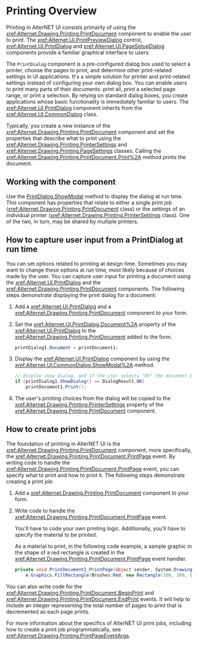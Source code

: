 # Printing Overview

Printing in AlterNET UI consists primarily of using the <xref:Alternet.Drawing.Printing.PrintDocument> component to
enable the user to print. The <xref:Alternet.UI.PrintPreviewDialog> control,
<xref:Alternet.UI.PrintDialog> and <xref:Alternet.UI.PageSetupDialog> components provide a familiar
graphical interface to users.

The `PrintDialog` component is a pre-configured dialog box used to select a printer, choose the pages to print, and
determine other print-related settings in UI applications. It's a simple solution for printer and
print-related settings instead of configuring your own dialog box. You can enable users to print many parts of their
documents: print all, print a selected page range, or print a selection. By relying on standard dialog boxes,
you create applications whose basic functionality is immediately familiar to users. The
<xref:Alternet.UI.PrintDialog> component inherits from the <xref:Alternet.UI.CommonDialog> class.

Typically, you create a new instance of the <xref:Alternet.Drawing.Printing.PrintDocument> component and set the
properties that describe what to print using the <xref:Alternet.Drawing.Printing.PrinterSettings> and
<xref:Alternet.Drawing.Printing.PageSettings> classes. Calling the <xref:Alternet.Drawing.Printing.PrintDocument.Print%2A>
method prints the document.

## Working with the component

Use the [PrintDialog.ShowModal](xref:Alternet.UI.CommonDialog.ShowModal%2A) method to display the dialog at
run time. This component has properties that relate to either a single print job
(<xref:Alternet.Drawing.Printing.PrintDocument> class) or the settings of an individual printer
(<xref:Alternet.Drawing.Printing.PrinterSettings> class). One of the two, in turn, may be shared by multiple printers.

## How to capture user input from a PrintDialog at run time

You can set options related to printing at design time. Sometimes you may want to change these options at run time, most
likely because of choices made by the user. You can capture user input for printing a document using the
<xref:Alternet.UI.PrintDialog> and the <xref:Alternet.Drawing.Printing.PrintDocument> components. The following
steps demonstrate displaying the print dialog for a document:

01. Add a <xref:Alternet.UI.PrintDialog> and a <xref:Alternet.Drawing.Printing.PrintDocument> component to your
    form.

01. Set the <xref:Alternet.UI.PrintDialog.Document%2A> property of the <xref:Alternet.UI.PrintDialog>
    to the <xref:Alternet.Drawing.Printing.PrintDocument> added to the form.

    ```csharp
    printDialog1.Document = printDocument1;
    ```

01. Display the <xref:Alternet.UI.PrintDialog> component by using the
    <xref:Alternet.UI.CommonDialog.ShowModal%2A> method.

    ```csharp
    // display show dialog, and if the user selects "Ok" the document is printed
    if (printDialog1.ShowDialog() == DialogResult.OK)
        printDocument1.Print();
    ```

01. The user's printing choices from the dialog will be copied to the <xref:Alternet.Drawing.Printing.PrinterSettings>
    property of the <xref:Alternet.Drawing.Printing.PrintDocument> component.

## How to create print jobs

The foundation of printing in AlterNET UI is the <xref:Alternet.Drawing.Printing.PrintDocument> component, more
specifically, the <xref:Alternet.Drawing.Printing.PrintDocument.PrintPage> event. By writing code to handle the
<xref:Alternet.Drawing.Printing.PrintDocument.PrintPage> event, you can specify what to print and how to print it. The
following steps demonstrate creating a print job:

01. Add a <xref:Alternet.Drawing.Printing.PrintDocument> component to your form.

01. Write code to handle the <xref:Alternet.Drawing.Printing.PrintDocument.PrintPage> event.

    You'll have to code your own printing logic. Additionally, you'll have to specify the material to be printed.

    As a material to print, in the following code example, a sample graphic in the shape of a red rectangle is created
    in the <xref:Alternet.Drawing.Printing.PrintDocument.PrintPage> event handler.

    ```csharp
    private void PrintDocument1_PrintPage(object sender, System.Drawing.Printing.PrintPageEventArgs e) =>
        e.Graphics.FillRectangle(Brushes.Red, new Rectangle(100, 100, 100, 100));
    ```

You can also write code for the <xref:Alternet.Drawing.Printing.PrintDocument.BeginPrint> and
<xref:Alternet.Drawing.Printing.PrintDocument.EndPrint> events. It will help to include an integer representing the total
number of pages to print that is decremented as each page prints.

For more information about the specifics of AlterNET UI print jobs, including how to create a print job
programmatically, see <xref:Alternet.Drawing.Printing.PrintPageEventArgs>.